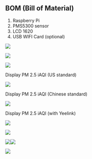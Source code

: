 ## BOM \(Bill of Material\)

1. Raspberry Pi
2. PMS5300 sensor
3. LCD 1620
4. USB WIFI Card \(optional\)

![](/assets/1.png)

![](/assets/4.png)

![](/assets/5)

Display PM 2.5 iAQI \(US standard\)

![](/assets/2.png)

Display PM 2.5 iAQI \(Chinese standard\)

![](/assets/3.png)

Display PM 2.5 iAQI \(with Yeelink\)

![](/assets/yeelink.png)

![](/assets/Pi1b.png)

![](/assets/plantower.png)![](/assets/1602.png)

![](/assets/wificard.png)


